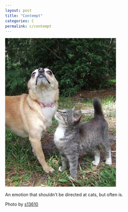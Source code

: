 ```yaml
---
layout: post
title: "Contempt"
categories: C
permalink: c/contempt
---
```


<img src="/images/c/contempt.jpg">

An emotion that shouldn't be directed at cats, but often is.

Photo by <a href="http://www.flickr.com/photos/karihun/2842783459/">s13610</a>
